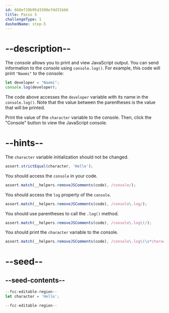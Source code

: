 ```yaml
---
id: 660ef19b95d3308e7dd31bb6
title: Passo 5
challengeType: 1
dashedName: step-5
---
```


# --description--

The <dfn>console</dfn> allows you to print and view JavaScript output. You can send information to the console using `console.log()`. For example, this code will print `"Naomi"` to the console:

```js
let developer = "Naomi";
console.log(developer);
```

The code above accesses the `developer` variable with its name in the `console.log()`. Note that the value between the parentheses is the value that will be printed.

Print the value of the `character` variable to the console. Then, click the "Console" button to view the JavaScript console.

# --hints--

The `character` variable initialization should not be changed.

```js
assert.strictEqual(character, 'Hello');
```

You should access the `console` in your code.

```js
assert.match(__helpers.removeJSComments(code), /console/);
```

You should access the `log` property of the `console`.

```js
assert.match(__helpers.removeJSComments(code), /console\.log/);
```

You should use parentheses to call the `.log()` method.

```js
assert.match(__helpers.removeJSComments(code), /console\.log\(/);
```

You should print the `character` variable to the console.

```js
assert.match(__helpers.removeJSComments(code), /console\.log\(\s*character\s*\)/);
```


# --seed--

## --seed-contents--

```js
--fcc-editable-region--
let character = 'Hello';

--fcc-editable-region--
```
